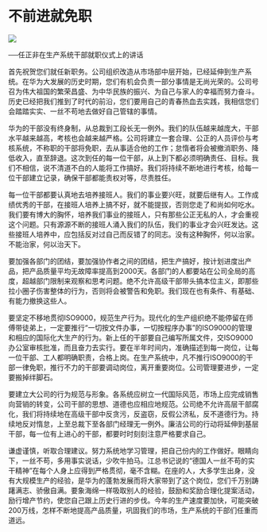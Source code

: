 # 不前进就免职
<img class="pv" src="https://api.visitor.plantree.me/visitor-badge/pv?namespace=plantree.me&key=renzhengfei-speeches/不前进就免职.md">



──任正非在生产系统干部就职仪式上的讲话

首先祝贺您们就任新职务。公司组织改造从市场部中层开始，已经延伸到生产系统。在华为大发展的历史时期，您们有机会负责一部分事情是无尚光荣的。公司号召为伟大祖国的繁荣昌盛、为中华民族的振兴、为自己与家人的幸福而努力奋斗。历史已经把我们推到了时代的前沿，您们要用自己的青春热血去实践，我相信您们会踏踏实实、一丝不苟地去做好自己管辖的事情。

华为的干部没有终身制，从总裁到工段长无一例外。我们的队伍越来越庞大，干部水平越来越高，考核也会越来越严格。公司将建立一套合理、公正的人员评价与考核系统，不称职的干部将免职，去从事适合他的工作；怠惰者将会被撤消职务、降低收入，直至辞退。这次到任的每一位干部，从上到下都必须明确责任、目标。我们不相信，说不清道不白的人能将工作搞好。我们将持续不断地进行考核，给每一位干部建立记录，确保干部都能责权对等，尽责胜任。

每一位干部都要认真地去培养接班人。我们的事业要兴旺，就要后继有人。工作成绩优秀的干部，在接班人培养上搞不好，就不能提拔，否则您走了和尚如何吃水。我们要有博大的胸怀，培养我们事业的接班人，只有那些公正无私的人，才会重视这个问题。只有源源不断的接班人涌入我们的队伍，我们的事业才会兴旺发达。这些接班人培养中，应包括反对过自己而反错了的同志。没有这种胸怀，何以治家。不能治家，何以治天下。

要加强各部门的团结，要加强协作者之间的团结，把生产搞好，按计划进度出产品，把产品质量平均无故障率提高到2000天。各部门的人都要站在公司全局的高度，超越部门限制来观察和思考问题。绝不允许高级干部带头搞本位主义，即那些拉小圈子伤害整体的行为，否则将会被警告和免职。我们现在也有条件、有基础、有能力撤换这些人。

要坚定不移地贯彻ISO9000，规范生产行为。现代化的生产组织绝不能停留在师傅带徒弟上，一定要推行“一切按文件办事，一切按程序办事”的ISO9000的管理和相应的国际化大生产的行为。新上任的干部要自己编写所属文件，交ISO9000办公室审核批准，而且奋力去实行。要在半年时间内，准确描述到每一岗位，让每一位干部、工人都明确职责，合格上岗。在生产系统中，凡不推行ISO9000的干部一律免职，推行不力的干部要调动岗位，离开重要岗位。公司管理要进步，一定要搬掉绊脚石。

要建立大公司的行为规范与形象。各系统应树立一代国际风范，市场上应完成销售向营销的转变，公司干部的思想、道德也应相应地规范。公司绝不允许高层干部腐化，我们将持续地在高级干部中反贪污，反盗窃，反假公济私，反不道德行为。持续地反对惰怠，上至总裁下至各部门经理无一例外。廉洁公司的行动将延伸到基层干部，每一位有上进心的干部，都要时时刻刻注意严格要求自己。

谦虚谨慎，听取合理建议。努力系统地学习管理，把自己份内的工作做好。眼睛向下，一丝不苟，多用事实说话，少吹牛拍马。江总书记说的“德国人一丝不苟的实干精神”在每个人身上应得到严格贯彻，毫不含糊。在座的人，大多学生出身，没有大规模生产的经验，是华为的蓬勃发展而将大家带到了这个岗位，您们千万别踌躇满志、骄傲自满。要象海绵一样吸取别人的经验，鼓励和奖励合理化提案活动，励行增产节约，使您自己跟上历史行进的步伐。今年的生产速度要加快，可能突破200万线，怎样不断地提高产品质量，巩固我们的市场，生产系统的干部们任重而道远。
